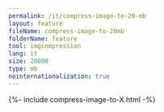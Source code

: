 ```yaml
---
permalink: /it/compress-image-to-20-mb
layout: feature
fileName: compress-image-to-20mb
folderName: feature
tool: imgcompression
lang: it
size: 20000
type: mb
nointernationalization: true
---
```

{%- include compress-image-to-X.html -%}       
